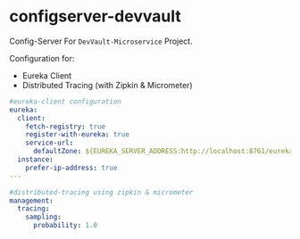 # configserver-devvault
Config-Server For `DevVault-Microservice` Project.

Configuration for:
- Eureka Client
- Distributed Tracing (with Zipkin & Micrometer)

```yaml
#eureka-client configuration
eureka:
  client:
    fetch-registry: true
    register-with-eureka: true
    service-url:
      defaultZone: ${EUREKA_SERVER_ADDRESS:http://localhost:8761/eureka}
  instance:
    prefer-ip-address: true
---

#distributed-tracing using zipkin & micrometer
management:
  tracing:
    sampling:
      probability: 1.0
```

